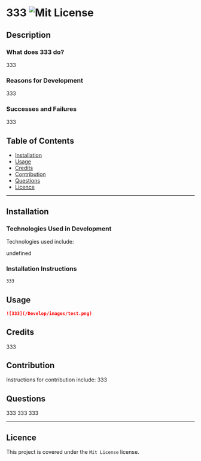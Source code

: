 # 333 ![Mit License](https://img.shields.io/badge/License-Mit%20License-brightgreen)

## Description

### What does 333 do?

333

### Reasons for Development

333

### Successes and Failures

333

## Table of Contents

- [Installation](#installation)
- [Usage](#usage)
- [Credits](#credits)
- [Contribution](#contribution)
- [Questions](#questions)
- [Licence](#licence)

---

## Installation 

### Technologies Used in Development

Technologies used include:

undefined

### Installation Instructions

```md
333
```

## Usage

```md
![333](/Develop/images/test.png)
```

## Credits

333

## Contribution

Instructions for contribution include:
333

## Questions

333
333
333

---
## Licence
This project is covered under the `Mit License` license.